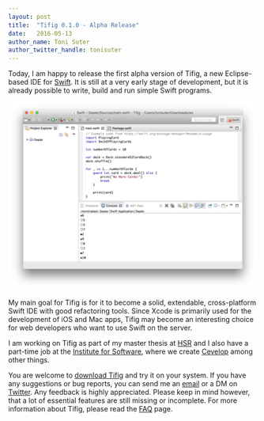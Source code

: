 ```yaml
---
layout: post
title:  "Tifig 0.1.0 - Alpha Release"
date:   2016-05-13
author_name: Toni Suter
author_twitter_handle: tonisuter
---
```

Today, I am happy to release the first alpha version of Tifig, a new Eclipse-based IDE for [Swift](https://swift.org/).
It is still at a very early stage of development, but it is already possible to write, build and run
simple Swift programs.

[![Tifig](/images/tifig-screenshot-pm-example.png "Tifig Screenshot")](/images/tifig-screenshot-pm-example.png)

My main goal for Tifig is for it to become a solid, extendable, cross-platform Swift IDE with good
refactoring tools. Since Xcode is primarily used for the development of iOS and Mac apps, Tifig may
become an interesting choice for web developers who want to use Swift on the server.

I am working on Tifig as part of my master thesis at [HSR](http://www.hsr.ch) and I also have a part-time job
at the [Institute for Software](http://ifs.hsr.ch/), where we create [Cevelop](https://www.cevelop.com) among other things.

You are welcome to [download Tifig](/download/) and try it on your system. If you have any suggestions
or bug reports, you can send me an [email](mailto:tonisuter@me.com) or a DM on [Twitter](https://twitter.com/tonisuter).
Any feedback is highly appreciated. Please keep in mind however, that a lot of essential features are still missing or incomplete.
For more information about Tifig, please read the [FAQ](/faq/) page.
